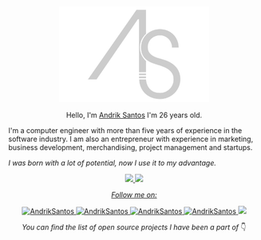 <div align="center">
	<img src="assets/img/logo.png" width="300px" alt="Andrik Santos">
    <p>Hello, I'm <a href="[andriksantos.github.io](https://andriksantos.github.io/)">Andrik Santos</a> I'm 26 years old.</p>

</div>

I'm a computer engineer with more than five years of experience in the software industry. I am also an entrepreneur with experience in marketing, business development, merchandising, project management and startups.

_I was born with a lot of potential, now I use it to my advantage._

<div align="center">
    <a href="https://github.com/andriksantos">
    <img height="180em" src="https://github-readme-stats.vercel.app/api?username=andriksantos&show_icons=true&theme=dracula&include_all_cits=true&count_privatomme=true"/>
    <img height="180em" src="https://github-readme-stats.vercel.app/api/top-langs/?username=andriksantos&layout=compact&langs_count=7&theme=dracula"/>
</div>

</div>

<div align="center">

_Follow me on:_
<p>

<a href="https://www.facebook.com/andrik.rsm">
    <img src="https://img.shields.io/badge/Facebook-andrik.rsm-blue" alt="AndrikSantos">
</a>

<a href="https://www.instagram.com/andriksantos1">
    <img src="https://img.shields.io/badge/Instagram-andriksantos1-ff69b4" alt="AndrikSantos">
</a>

<a href="https://www.linkedin.com/in/andriksantos">
    <img src="https://img.shields.io/badge/Linkedin-andriksantos-blue" alt="AndrikSantos">
</a>

<a href="https://andriksantos.github.io">
    <img src="https://img.shields.io/badge/WebSite-andriksantos.github.io-lightgray" alt="AndrikSantos">
</a>

<img src="https://img.shields.io/github/followers/andriksantos?style=social">

</p>

_You can find the list of open source projects I have been a part of_ 👇

</div>